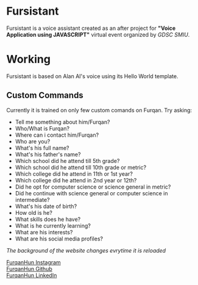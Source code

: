 # Fursistant
Fursistant is a voice assistant created as an after project for **"Voice Application using JAVASCRIPT"** virtual event organized by *GDSC SMIU*.

# Working
Fursistant is based on Alan AI's voice using its Hello World template.

## Custom Commands
Currently it is trained on only few custom comands on Furqan. Try asking:
- Tell me something about him/Furqan?
- Who/What is Furqan?
- Where can i contact him/Furqan?
- Who are you?
- What's his full name?
- What's his father's name?
- Which school did he attend till 5th grade?
- Which school did he attend till 10th grade or metric?
- Which college did he attend in 11th or 1st year?
- Which college did he attend in 2nd year or 12th?
- Did he opt for computer science or science general in metric?
- Did he continue with science general or computer science in intermediate?
- What's his date of birth?
- How old is he?
- What skills does he have?
- What is he currently learning?
- What are his interests?
- What are his social media profiles?

*The background of the website changes evrytime it is reloaded*

[FurqanHun Instagram](https://www.instagram.com/furqan_hi_hun "Follow me on insta ;)") <br>
[FurqanHun Github](https://github.com/FurqanHun "Follow my Github profile") <br>
[FurqanHun LinkedIn](https://www.linkedin.com/in/FurqanHun "Connect with me on LinkedIn")
